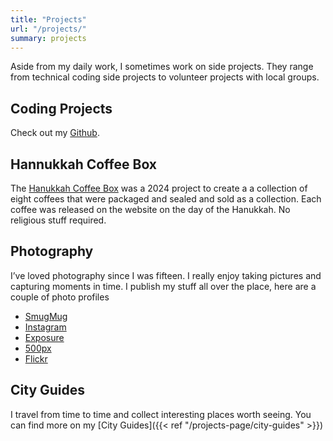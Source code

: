 ```yaml
---
title: "Projects"
url: "/projects/"
summary: projects
---
```


Aside from my daily work, I sometimes work on side projects. They range from technical coding side projects to volunteer projects with local groups.

## Coding Projects

Check out my [Github](https://github.com/zacharyc).

## Hannukkah Coffee Box

The [Hanukkah Coffee Box](https://www.hanukkahcoffeebox.com) was a 2024 project to create a a collection of eight coffees that were packaged and sealed and sold as a collection. Each coffee was released on the website on the day of the Hanukkah. No religious stuff required.

## Photography

I’ve loved photography since I was fifteen. I really enjoy taking pictures and capturing moments in time. I publish my stuff all over the place, here are a couple of photo profiles

- [SmugMug](http://zacharyc.smugmug.com/)
- [Instagram](http://instagram.com/zacharycohen)
- [Exposure](https://zacharyc.exposure.co)
- [500px](https://500px.com/zacharyc)
- [Flickr](http://flickr.com/zacharyc)

## City Guides

I travel from time to time and collect interesting places worth seeing. You can find more on my [City Guides]({{< ref "/projects-page/city-guides" >}})
